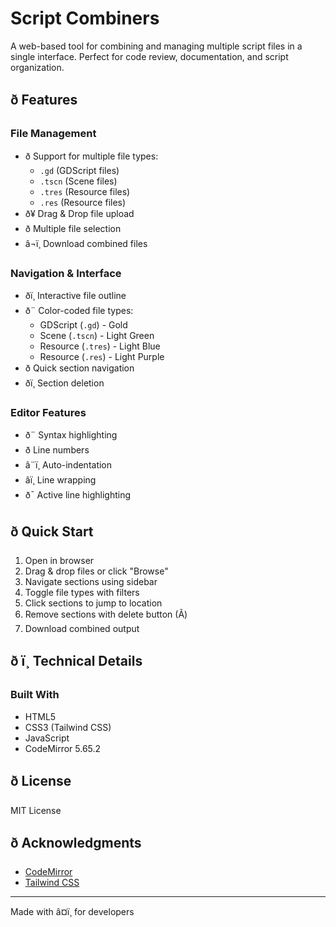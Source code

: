 # Script Combiners

A web-based tool for combining and managing multiple script files in a single interface. Perfect for code review, documentation, and script organization.

## ð Features

### File Management
- ð Support for multiple file types:
  - `.gd` (GDScript files)
  - `.tscn` (Scene files)
  - `.tres` (Resource files)
  - `.res` (Resource files)
- ð¥ Drag & Drop file upload
- ð Multiple file selection
- â¬ï¸ Download combined files

### Navigation & Interface
- ðï¸ Interactive file outline
- ð¨ Color-coded file types:
  - GDScript (`.gd`) - Gold
  - Scene (`.tscn`) - Light Green
  - Resource (`.tres`) - Light Blue
  - Resource (`.res`) - Light Purple
- ð Quick section navigation
- ðï¸ Section deletion

### Editor Features
- ð¨ Syntax highlighting
- ð Line numbers
- â¨ï¸ Auto-indentation
- âï¸ Line wrapping
- ð¯ Active line highlighting

## ð Quick Start

1. Open in browser
2. Drag & drop files or click "Browse"
3. Navigate sections using sidebar
4. Toggle file types with filters
5. Click sections to jump to location
6. Remove sections with delete button (Ã)
7. Download combined output

## ð ï¸ Technical Details

### Built With
- HTML5
- CSS3 (Tailwind CSS)
- JavaScript
- CodeMirror 5.65.2

## ð License
MIT License

## ð Acknowledgments
- [CodeMirror](https://codemirror.net/)
- [Tailwind CSS](https://tailwindcss.com/)

---

Made with â¤ï¸ for developers